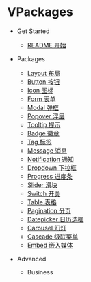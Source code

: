 # VPackages

* Get Started
  * [README 开始](README.md)
* Packages
  * [Layout 布局](pkgs/layout.md)
  * [Button 按钮](pkgs/button.md)
  * [Icon 图标](pkgs/icon.md)
  * [Form 表单](pkgs/form.md)
  * [Modal 弹框](pkgs/modal.md)
  * [Popover 浮层](pkgs/popover.md)
  * [Tooltip 提示](pkgs/tooltip.md)
  * [Badge 徽章](pkgs/badge.md)
  * [Tag 标签](pkgs/tag.md)
  * [Message 消息](pkgs/message.md)
  * [Notification 通知](pkgs/notification.md)
  * [Dropdown 下拉框](pkgs/dropdown.md)
  * [Progress 进度条](pkgs/progress.md)
  * [Slider 滑块](pkgs/slider.md)
  * [Switch 开关](pkgs/switch.md)
  * [Table 表格](pkgs/table.md)
  * [Pagination 分页](pkgs/pagination.md)
  * [Datepicker 日历选框](pkgs/datepicker.md)
  * [Carousel 幻灯](pkgs/carousel.md)
  * [Cascade 级联菜单](pkgs/cascade.md)
  * [Embed 嵌入媒体](pkgs/embed.md)

* Advanced
  * Business

<script>
  // install all packages
  import Vue from 'vue'
  import 'packages/index'
  import ComponentDoc from 'docs_lib/ComponentDocTable.vue'

  Vue.component('component-doc-table', ComponentDoc)

  export default {}
</script>

<style lang="scss" type="text/scss">
  @import url("https://cdn.bootcss.com/animate.css/3.5.2/animate.min.css");
  @import url("https://maxcdn.bootstrapcdn.com/font-awesome/4.7.0/css/font-awesome.min.css");
  @import url("//at.alicdn.com/t/font_478063_w38kzqqd5ilr3sor.css");
  @import "~root/scss/vui.scss";
  @import "~docs_lib/common.scss";

  .sidebar-nav {
    .markdown-section {
      padding: 0;
    }
  }

  .main-pkg-page {
    margin: 0 auto;
    max-width: 800px;
    position: relative;
  }
</style>